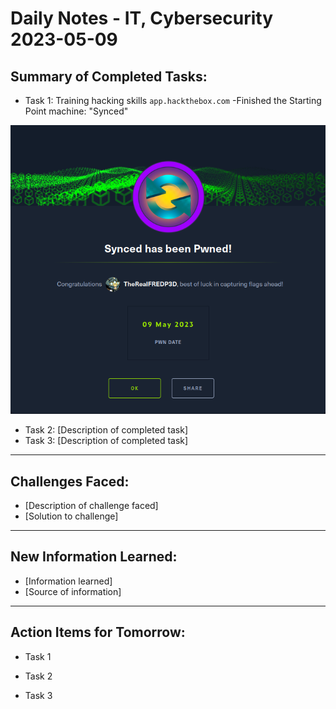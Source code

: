 # Daily Notes - IT, Cybersecurity 2023-05-09

## Summary of Completed Tasks:

-   Task 1: Training hacking skills
`app.hackthebox.com`
-Finished the Starting Point machine: "Synced"

![COMPLETE!](_attachment/f14e1444baecf9e79ac7f033912dd7a7_MD5.png)


-   Task 2: [Description of completed task]
-   Task 3: [Description of completed task]

---

## Challenges Faced:

-   [Description of challenge faced]
-   [Solution to challenge]

---

## New Information Learned:

-   [Information learned]
-   [Source of information]

---

## Action Items for Tomorrow:

-   Task 1

-   Task 2

-   Task 3
